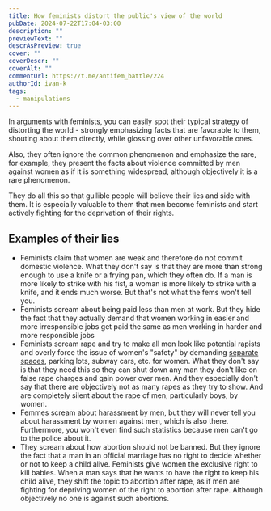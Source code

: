```yaml
---
title: How feminists distort the public's view of the world
pubDate: 2024-07-22T17:04-03:00
description: ""
previewText: ""
descrAsPreview: true
cover: ""
coverDescr: ""
coverAlt: ""
commentUrl: https://t.me/antifem_battle/224
authorId: ivan-k
tags:
  - manipulations
---
```

In arguments with feminists, you can easily spot their typical strategy of distorting the world - strongly emphasizing facts that are favorable to them, shouting about them directly, while glossing over other unfavorable ones.

Also, they often ignore the common phenomenon and emphasize the rare, for example, they present the facts about violence committed by men against women as if it is something widespread, although objectively it is a rare phenomenon.

They do all this so that gullible people will believe their lies and side with them. It is especially valuable to them that men become feminists and start actively fighting for the deprivation of their rights.

## Examples of their lies

- Feminists claim that women are weak and therefore do not commit domestic violence. What they don't say is that they are more than strong enough to use a knife or a frying pan, which they often do. If a man is more likely to strike with his fist, a woman is more likely to strike with a knife, and it ends much worse. But that's not what the fems won't tell you. 
- Feminists scream about being paid less than men at work. But they hide the fact that they actually demand that women working in easier and more irresponsible jobs get paid the same as men working in harder and more responsible jobs
- Feminists scream rape and try to make all men look like potential rapists and overly force the issue of women's "safety" by demanding [separate spaces](https://t.me/antifem_battle/204), parking lots, subway cars, etc. for women. What they don't say is that they need this so they can shut down any man they don't like on false rape charges and gain power over men. And they especially don't say that there are objectively not as many rapes as they try to show. And are completely silent about the rape of men, particularly boys, by women. 
- Femmes scream about [harassment](https://t.me/antifem_battle/220) by men, but they will never tell you about harassment by women against men, which is also there. Furthermore, you won't even find such statistics because men can't go to the police about it. 
- They scream about how abortion should not be banned. But they ignore the fact that a man in an official marriage has no right to decide whether or not to keep a child alive. Feminists give women the exclusive right to kill babies. When a man says that he wants to have the right to keep his child alive, they shift the topic to abortion after rape, as if men are fighting for depriving women of the right to abortion after rape. Although objectively no one is against such abortions.
